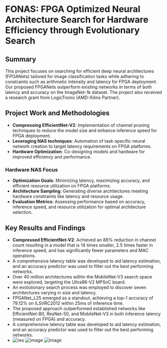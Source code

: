 # FONAS: FPGA Optimized Neural Architecture Search for Hardware Efficiency through Evolutionary Search

## Summary
This project focuses on searching for efficient deep neural architectures (FPGANets) tailored for image classification tasks while adhering to constraints such as arithmetic intensity and latency for FPGA deployment. Our proposed FPGANets outperform existing networks in terms of both latency and accuracy on the ImageNet-1k dataset. The project also received a research grant from LogicTronix (AMD-Xilinx Partner).

## Project Work and Methodologies
- **Compressing EfficientNet-V2**: Implementation of channel pruning techniques to reduce the model size and enhance inference speed for FPGA deployment.
- **Leveraging NAS techniques**: Automation of task-specific neural network creation to target latency requirements on FPGA platforms.
- **Hardware Optimization**: Co-designing models and hardware for improved efficiency and performance.

### Hardware NAS Focus
- **Optimization Goals**: Minimizing latency, maximizing accuracy, and efficient resource utilization on FPGA platforms.
- **Architecture Sampling**: Generating diverse architectures meeting hardware constraints like latency and resource usage.
- **Evaluation Metrics**: Assessing performance based on accuracy, inference speed, and resource utilization for optimal architecture selection.

## Key Results and Findings
- **Compressed EfficientNet-V2**: Achieved an 88% reduction in channel count resulting in a model that is 14 times smaller, 2.5 times faster in inference speed, and has significantly fewer parameters and MAC operations.
- A comprehensive latency table was developed to aid latency estimation, and an accuracy predictor was used to filter out the best performing networks.
- Over 40 million architectures within the MobileNet-V3 search space were explored, targeting the Ultra96-V2 MPSoC board.
- An evolutionary search process was employed to discover seven architectures varying in size and latency.
- FPGANet_L25 emerged as a standout, achieving a top-1 accuracy of 79.12% on ILSVRC2012 within 25ms of inference time.
- The proposed approach outperformed established networks like EfficientNet-B0, ResNet-50, and MobileNet-V3 in both inference latency (measured on FPGA) and accuracy.
- A comprehensive latency table was developed to aid latency estimation, and an accuracy predictor was used to filter out the best performing networks.
- ![res](https://github.com/FPGA-Vision/FONAS/assets/50907565/e37a749d-6905-4a5b-b943-37ee1592b7f8)
![image](https://github.com/FPGA-Vision/FONAS/assets/50907565/18099282-9379-4a48-a134-66063a0d7524)
![image](https://github.com/FPGA-Vision/FONAS/assets/50907565/959de06d-11bd-4948-a786-871d683da10b)

